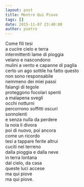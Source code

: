 ```yaml
---
layout: post
title: Mentre Qui Piove
tags: []
date: 2015-11-07 23:40:00
author: pietro
---
```

Come fili tesi<br/>a cucire cielo e terra<br/>intermittenti lame di pioggia<br/>velano e nascondono<br/>mulini a vento e capanne di paglia<br/>certo un ago sottile ha fatto questo<br/>non sono responsabile<br/>nemmeno dei miei passi<br/>falangi di tegole<br/>proteggono focolari spenti<br/>a malapena svegli<br/>occhi notturni<br/>percorrono soffitti oscuri<br/>sonnolenti<br/>e senza nulla da perdere<br/>la noia li divora<br/>poi di nuovo, poi ancora<br/>come un ricordo<br/>tesi a tappare ferite altrui<br/>cuciti nel terreno<br/>dalla pioggia e dalla neve<br/>in terra lontana<br/>dal cielo, da casa<br/>queste luci accese<br/>ma qui piove<br/>ma qui piove.
